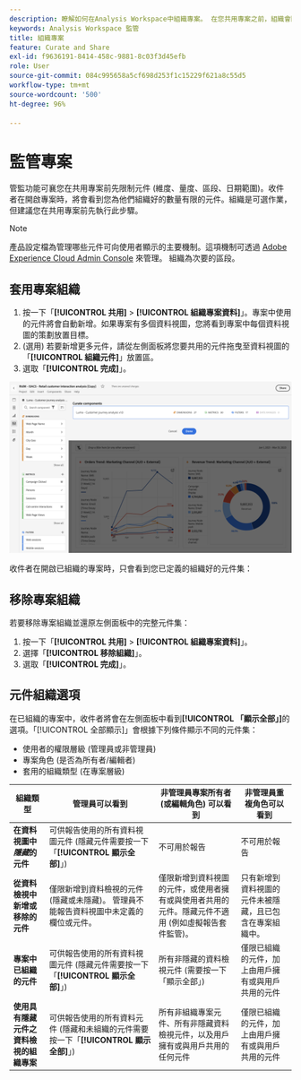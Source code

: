 ```yaml
---
description: 瞭解如何在Analysis Workspace中組織專案。 在您共用專案之前，組織會限制元件的存取權。
keywords: Analysis Workspace 監管
title: 組織專案
feature: Curate and Share
exl-id: f9636191-8414-458c-9881-8c03f3d45efb
role: User
source-git-commit: 084c995658a5cf698d253f1c15229f621a8c55d5
workflow-type: tm+mt
source-wordcount: '500'
ht-degree: 96%

---
```


# 監管專案

管監功能可襄您在共用專案前先限制元件 (維度、量度、區段、日期範圍)。收件者在開啟專案時，將會看到您為他們組織好的數量有限的元件。組織是可選作業，但建議您在共用專案前先執行此步驟。

>[!NOTE]
> 產品設定檔為管理哪些元件可向使用者顯示的主要機制。這項機制可透過 [Adobe Experience Cloud Admin Console](https://experienceleague.adobe.com/zh-hant/docs/core-services/interface/administration/admin-tool-experience-cloud) 來管理。 組織為次要的區段。

## 套用專案組織

1. 按一下「**[!UICONTROL 共用]** > **[!UICONTROL 組織專案資料]**」。專案中使用的元件將會自動新增。如果專案有多個資料視圖，您將看到專案中每個資料視圖的策劃放置目標。
1. (選用) 若要新增更多元件，請從左側面板將您要共用的元件拖曳至資料視圖的「**[!UICONTROL 組織元件]**」放置區。
1. 選取「**[!UICONTROL 完成]**」。

<!--
Curation can also be applied from the [!UICONTROL Share] menu by selecting **[!UICONTROL Curate and Share]**. This option automatically curates the project to the components in use in the project. You can add additional components following the steps above.
-->

![「組織元件」視窗會顯示專案正在使用的元件。](assets/curation-field.png)

收件者在開啟已組織的專案時，只會看到您已定義的組織好的元件集：


## 移除專案組織

若要移除專案組織並還原左側面板中的完整元件集：

1. 按一下「**[!UICONTROL 共用]** > **[!UICONTROL 組織專案資料]**」。
1. 選擇「**[!UICONTROL 移除組織]**」。
1. 選取「**[!UICONTROL 完成]**」。

## 元件組織選項

在已組織的專案中，收件者將會在左側面板中看到&#x200B;**[!UICONTROL 「顯示全部」]**&#x200B;的選項。「[!UICONTROL 全部顯示]」會根據下列條件顯示不同的元件集：

* 使用者的權限層級 (管理員或非管理員)
* 專案角色 (是否為所有者/編輯者)
* 套用的組織類型 (在專案層級)

| 組織類型 | 管理員可以看到 | 非管理員專案所有者 (或編輯角色) 可以看到 | 非管理員重複角色可以看到 |
| --- | --- | --- | --- |
| **在資料視圖中&#x200B;*隱藏*的元件** | 可供報告使用的所有資料視圖元件 (隱藏元件需要按一下「**[!UICONTROL 顯示全部]**」) | 不可用於報告 | 不可用於報告 |
| **從資料檢視中新增或移除的元件** | 僅限新增到資料檢視的元件 (隱藏或未隱藏)。 管理員不能報告資料視圖中未定義的欄位或元件。 | 僅限新增到資料視圖的元件，或使用者擁有或與使用者共用的元件。隱藏元件不適用 (例如虛擬報告套件監管)。 | 只有新增到資料視圖的元件未被隱藏，且已包含在專案組織中。 |
| **專案中已組織的元件** | 可供報告使用的所有資料視圖元件 (隱藏元件需要按一下「**[!UICONTROL 顯示全部]**」) | 所有非隱藏的資料檢視元件 (需要按一下「顯示全部」) | 僅限已組織的元件，加上由用戶擁有或與用戶共用的元件 |
| **使用具有隱藏元件之資料檢視的組織專案** | 可供報告使用的所有資料元件 (隱藏和未組織的元件需要按一下「**[!UICONTROL 顯示全部]**」) | 所有非組織專案元件、所有非隱藏資料檢視元件，以及用戶擁有或與用戶共用的任何元件 | 僅限已組織的元件，加上由用戶擁有或與用戶共用的元件 |
